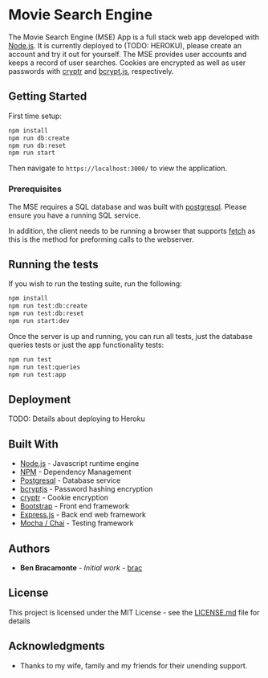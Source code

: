 # Movie Search Engine

The Movie Search Engine (MSE) App is a full stack web app developed with [Node.js](https://nodejs.org/en/download/). It is currently deployed to (TODO: HEROKU), please create an account and try it out for yourself. The MSE provides user accounts and keeps a record of user searches. Cookies are encrypted as well as user passwords with [cryptr](https://www.npmjs.com/package/cryptr) and [bcrypt.js](https://www.npmjs.com/package/cryptr), respectively.

## Getting Started

First time setup:
```bash
npm install
npm run db:create
npm run db:reset
npm run start
```

Then navigate to ```https://localhost:3000/``` to view the application.

### Prerequisites

The MSE requires a SQL database and was built with [postgresql](https://www.postgresql.org/). Please ensure you have a running SQL service.

In addition, the client needs to be running a browser that supports [fetch](https://caniuse.com/#search=fetch) as this is the method for preforming calls to the webserver.

## Running the tests

If you wish to run the testing suite, run the following:

```bash
npm install
npm run test:db:create
npm run test:db:reset
npm run start:dev
```

Once the server is up and running, you can run all tests, just the database queries tests or just the app functionality tests:

```bash
npm run test
npm run test:queries
npm run test:app
```

## Deployment

TODO: Details about deploying to Heroku

## Built With

* [Node.js](https://nodejs.org/en/download/) - Javascript runtime engine
* [NPM](https://www.npmjs.com/) - Dependency Management
* [Postgresql](https://www.postgresql.org/) - Database service
* [bcryptjs](https://www.npmjs.com/package/cryptr) - Password hashing encryption
* [cryptr](https://www.npmjs.com/package/cryptr) - Cookie encryption
* [Bootstrap](https://getbootstrap.com/docs/4.0/getting-started/introduction/) - Front end framework
* [Express.js](http://expressjs.com/) - Back end web framework
* [Mocha / Chai](http://www.chaijs.com/) - Testing framework

## Authors

* **Ben Bracamonte** - *Initial work* - [brac](https://github.com/brac)

## License

This project is licensed under the MIT License - see the [LICENSE.md](LICENSE.md) file for details

## Acknowledgments

* Thanks to my wife, family and my friends for their unending support.